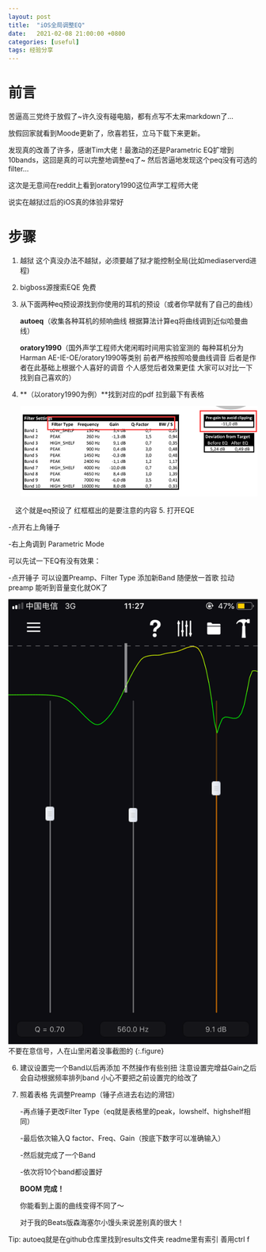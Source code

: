 ```yaml
---
layout: post
title:  "iOS全局调整EQ"
date:   2021-02-08 21:00:00 +0800
categories: [useful]
tags: 经验分享
---
```


# 前言

苦逼高三党终于放假了~许久没有碰电脑，都有点写不太来markdown了...

放假回家就看到Moode更新了，欣喜若狂，立马下载下来更新。

发现真的改善了许多，感谢Tim大佬！最激动的还是Parametric EQ扩增到10bands，这回是真的可以完整地调整eq了~ 然后苦逼地发现这个peq没有可选的filter...

这次是无意间在reddit上看到oratory1990这位声学工程师大佬

说实在越狱过后的iOS真的体验非常好

# 步骤
1. 越狱 这个真没办法不越狱，必须要越了狱才能控制全局(比如mediaserverd进程)

2. bigboss源搜索EQE 免费

3. 从下面两种eq预设源找到你使用的耳机的预设（或者你早就有了自己的曲线） 

   
   **autoeq**（收集各种耳机的频响曲线 根据算法计算eq将曲线调到近似哈曼曲线）
   
   **oratory1990**（国外声学工程师大佬闲暇时间用实验室测的 每种耳机分为Harman AE-IE-OE/oratory1990等类别 前者严格按照哈曼曲线调音 后者是作者在此基础上根据个人喜好的调音 个人感觉后者效果更佳 大家可以对比一下找到自己喜欢的）

4. **（以oratory1990为例）**找到对应的pdf 拉到最下有表格

   ![2021020801](\assets\img\2021-02-08-iOS全局调整EQ\2021020801.png)


  　这个就是eq预设了 红框框出的是要注意的内容
5. 打开EQE 
   
   -点开右上角锤子
   
   -右上角调到 Parametric Mode
   
   可以先试一下EQ有没有效果：
   
   -点开锤子 可以设置Preamp、Filter Type 添加新Band 随便放一首歌 拉动preamp 能听到音量变化就OK了

![IMG_1649](\assets\img\2021-02-08-iOS全局调整EQ\IMG_1649.PNG)
不要在意信号，人在山里闲着没事截图的
{:.figure}

6. 建议设置完一个Band以后再添加 不然操作有些别扭 注意设置完增益Gain之后会自动根据频率排列band 小心不要把之前设置完的给改了

7. 照着表格 先调整Preamp（锤子点进去右边的滑钮）
   
   -再点锤子更改Filter Type（eq就是表格里的peak，lowshelf、highshelf相同）
   
   -最后依次输入Q factor、Freq、Gain（按底下数字可以准确输入）
   
   -然后就完成了一个Band
   
   -依次将10个band都设置好
   
   **BOOM 完成！**
   
   你能看到上面的曲线变得不同了～
   
   对于我的Beats版森海塞尔小馒头来说差别真的很大！

Tip: autoeq就是在github仓库里找到results文件夹 readme里有索引 善用ctrl f
